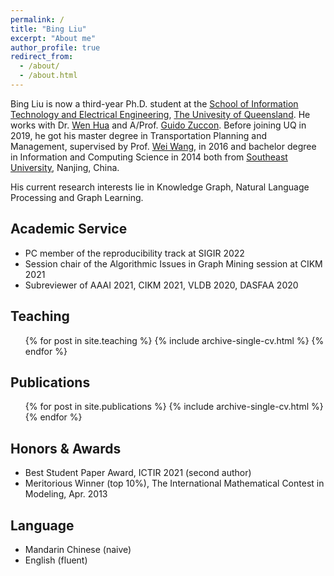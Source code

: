```yaml
---
permalink: /
title: "Bing Liu"
excerpt: "About me"
author_profile: true
redirect_from: 
  - /about/
  - /about.html
---
```



Bing Liu is now a third-year Ph.D. student at the [School of Information Technology and Electrical Engineering](https://itee.uq.edu.au/), [The Univesity of Queensland](https://www.uq.edu.au/). He works with Dr. [Wen Hua](https://staff.itee.uq.edu.au/w.hua/) and A/Prof. [Guido Zuccon](http://ielab.io/people/guido-zuccon). Before joining UQ in 2019, he got his master degree in Transportation Planning and Management, supervised by Prof. [Wei Wang](https://tc.seu.edu.cn/2019/1014/c25722a290327/page.htm), in 2016 and bachelor degree in Information and Computing Science in 2014 both from [Southeast University](https://www.seu.edu.cn/english/), Nanjing, China.


His current research interests lie in Knowledge Graph, Natural Language Processing and Graph Learning.


Academic Service
----
* PC member of the reproducibility track at SIGIR 2022 
* Session chair of the Algorithmic Issues in Graph Mining session at CIKM 2021
* Subreviewer of AAAI 2021, CIKM 2021, VLDB 2020, DASFAA 2020


Teaching
---
<ul>{% for post in site.teaching %}
    {% include archive-single-cv.html %}
  {% endfor %}</ul>


Publications
---
  <ul>{% for post in site.publications %}
    {% include archive-single-cv.html %}
  {% endfor %}</ul>


Honors & Awards
----
* Best Student Paper Award, ICTIR 2021 (second author)
* Meritorious Winner (top 10\%), The International Mathematical Contest in Modeling, Apr. 2013



Language
----
* Mandarin Chinese (naive)
* English (fluent)


<!-- Contact
----
The University of Queensland \
634, Building 78,\
St Lucia QLD 4072 Australia

Email: bing.liu@uq.edu.au -->


